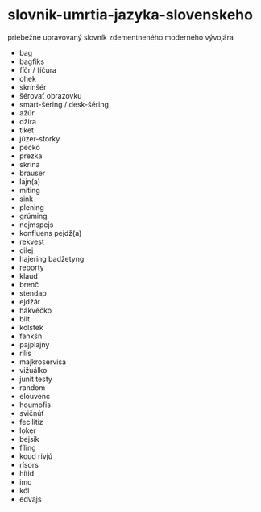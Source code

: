 # slovnik-umrtia-jazyka-slovenskeho
priebežne upravovaný slovník zdementneného moderného vývojára

- bag
- bagfiks
- fíčr / fíčura
- ohek
- skrínšér
- šérovať obrazovku
- smart-šéring / desk-šéring
- ažúr
- džira
- tiket
- júzer-storky
- pecko
- prezka
- skrína
- brauser
- lajn(a)
- míting
- sink
- plening
- grúming
- nejmspejs
- konfluens pejdž(a)
- rekvest
- dilej
- hajering badžetyng
- reporty
- klaud
- brenč
- stendap
- ejdžár
- hákvéčko
- bilt
- kolstek
- fankšn
- pajplajny
- rilís
- majkroservisa
- vižuálko
- junit testy
- random
- elouvenc
- houmofis
- svičnúť
- fecilitíz
- loker
- bejsik
- fíling
- koud rivjú
- rísors
- hítid
- imo
- kól
- edvajs
